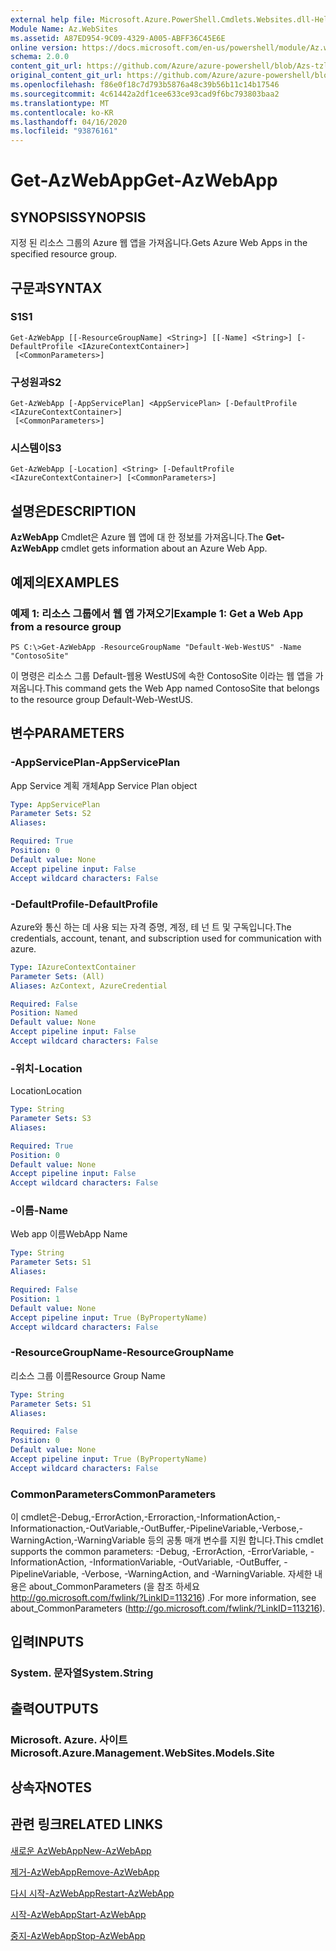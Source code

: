 ```yaml
---
external help file: Microsoft.Azure.PowerShell.Cmdlets.Websites.dll-Help.xml
Module Name: Az.WebSites
ms.assetid: A87ED954-9C09-4329-A005-ABFF36C45E6E
online version: https://docs.microsoft.com/en-us/powershell/module/Az.websites/get-Azwebapp
schema: 2.0.0
content_git_url: https://github.com/Azure/azure-powershell/blob/Azs-tzl/src/Websites/Websites/help/Get-AzWebApp.md
original_content_git_url: https://github.com/Azure/azure-powershell/blob/Azs-tzl/src/Websites/Websites/help/Get-AzWebApp.md
ms.openlocfilehash: f86e0f18c7d793b5876a48c39b56b11c14b17546
ms.sourcegitcommit: 4c61442a2df1cee633ce93cad9f6bc793803baa2
ms.translationtype: MT
ms.contentlocale: ko-KR
ms.lasthandoff: 04/16/2020
ms.locfileid: "93876161"
---
```

# <span data-ttu-id="8a6bf-101">Get-AzWebApp</span><span class="sxs-lookup"><span data-stu-id="8a6bf-101">Get-AzWebApp</span></span>

## <span data-ttu-id="8a6bf-102">SYNOPSIS</span><span class="sxs-lookup"><span data-stu-id="8a6bf-102">SYNOPSIS</span></span>
<span data-ttu-id="8a6bf-103">지정 된 리소스 그룹의 Azure 웹 앱을 가져옵니다.</span><span class="sxs-lookup"><span data-stu-id="8a6bf-103">Gets Azure Web Apps in the specified resource group.</span></span>

## <span data-ttu-id="8a6bf-104">구문과</span><span class="sxs-lookup"><span data-stu-id="8a6bf-104">SYNTAX</span></span>

### <span data-ttu-id="8a6bf-105">S1</span><span class="sxs-lookup"><span data-stu-id="8a6bf-105">S1</span></span>
```
Get-AzWebApp [[-ResourceGroupName] <String>] [[-Name] <String>] [-DefaultProfile <IAzureContextContainer>]
 [<CommonParameters>]
```

### <span data-ttu-id="8a6bf-106">구성원과</span><span class="sxs-lookup"><span data-stu-id="8a6bf-106">S2</span></span>
```
Get-AzWebApp [-AppServicePlan] <AppServicePlan> [-DefaultProfile <IAzureContextContainer>]
 [<CommonParameters>]
```

### <span data-ttu-id="8a6bf-107">시스템이</span><span class="sxs-lookup"><span data-stu-id="8a6bf-107">S3</span></span>
```
Get-AzWebApp [-Location] <String> [-DefaultProfile <IAzureContextContainer>] [<CommonParameters>]
```

## <span data-ttu-id="8a6bf-108">설명은</span><span class="sxs-lookup"><span data-stu-id="8a6bf-108">DESCRIPTION</span></span>
<span data-ttu-id="8a6bf-109">**AzWebApp** Cmdlet은 Azure 웹 앱에 대 한 정보를 가져옵니다.</span><span class="sxs-lookup"><span data-stu-id="8a6bf-109">The **Get-AzWebApp** cmdlet gets information about an Azure Web App.</span></span>

## <span data-ttu-id="8a6bf-110">예제의</span><span class="sxs-lookup"><span data-stu-id="8a6bf-110">EXAMPLES</span></span>

### <span data-ttu-id="8a6bf-111">예제 1: 리소스 그룹에서 웹 앱 가져오기</span><span class="sxs-lookup"><span data-stu-id="8a6bf-111">Example 1: Get a Web App from a resource group</span></span>
```
PS C:\>Get-AzWebApp -ResourceGroupName "Default-Web-WestUS" -Name "ContosoSite"
```

<span data-ttu-id="8a6bf-112">이 명령은 리소스 그룹 Default-웹용 WestUS에 속한 ContosoSite 이라는 웹 앱을 가져옵니다.</span><span class="sxs-lookup"><span data-stu-id="8a6bf-112">This command gets the Web App named ContosoSite that belongs to the resource group Default-Web-WestUS.</span></span>

## <span data-ttu-id="8a6bf-113">변수</span><span class="sxs-lookup"><span data-stu-id="8a6bf-113">PARAMETERS</span></span>

### <span data-ttu-id="8a6bf-114">-AppServicePlan</span><span class="sxs-lookup"><span data-stu-id="8a6bf-114">-AppServicePlan</span></span>
<span data-ttu-id="8a6bf-115">App Service 계획 개체</span><span class="sxs-lookup"><span data-stu-id="8a6bf-115">App Service Plan object</span></span>

```yaml
Type: AppServicePlan
Parameter Sets: S2
Aliases: 

Required: True
Position: 0
Default value: None
Accept pipeline input: False
Accept wildcard characters: False
```

### <span data-ttu-id="8a6bf-116">-DefaultProfile</span><span class="sxs-lookup"><span data-stu-id="8a6bf-116">-DefaultProfile</span></span>
<span data-ttu-id="8a6bf-117">Azure와 통신 하는 데 사용 되는 자격 증명, 계정, 테 넌 트 및 구독입니다.</span><span class="sxs-lookup"><span data-stu-id="8a6bf-117">The credentials, account, tenant, and subscription used for communication with azure.</span></span>

```yaml
Type: IAzureContextContainer
Parameter Sets: (All)
Aliases: AzContext, AzureCredential

Required: False
Position: Named
Default value: None
Accept pipeline input: False
Accept wildcard characters: False
```

### <span data-ttu-id="8a6bf-118">-위치</span><span class="sxs-lookup"><span data-stu-id="8a6bf-118">-Location</span></span>
<span data-ttu-id="8a6bf-119">Location</span><span class="sxs-lookup"><span data-stu-id="8a6bf-119">Location</span></span>

```yaml
Type: String
Parameter Sets: S3
Aliases: 

Required: True
Position: 0
Default value: None
Accept pipeline input: False
Accept wildcard characters: False
```

### <span data-ttu-id="8a6bf-120">-이름</span><span class="sxs-lookup"><span data-stu-id="8a6bf-120">-Name</span></span>
<span data-ttu-id="8a6bf-121">Web app 이름</span><span class="sxs-lookup"><span data-stu-id="8a6bf-121">WebApp Name</span></span>

```yaml
Type: String
Parameter Sets: S1
Aliases: 

Required: False
Position: 1
Default value: None
Accept pipeline input: True (ByPropertyName)
Accept wildcard characters: False
```

### <span data-ttu-id="8a6bf-122">-ResourceGroupName</span><span class="sxs-lookup"><span data-stu-id="8a6bf-122">-ResourceGroupName</span></span>
<span data-ttu-id="8a6bf-123">리소스 그룹 이름</span><span class="sxs-lookup"><span data-stu-id="8a6bf-123">Resource Group Name</span></span>

```yaml
Type: String
Parameter Sets: S1
Aliases: 

Required: False
Position: 0
Default value: None
Accept pipeline input: True (ByPropertyName)
Accept wildcard characters: False
```

### <span data-ttu-id="8a6bf-124">CommonParameters</span><span class="sxs-lookup"><span data-stu-id="8a6bf-124">CommonParameters</span></span>
<span data-ttu-id="8a6bf-125">이 cmdlet은-Debug,-ErrorAction,-Erroraction,-InformationAction,-Informationaction,-OutVariable,-OutBuffer,-PipelineVariable,-Verbose,-WarningAction,-WarningVariable 등의 공통 매개 변수를 지원 합니다.</span><span class="sxs-lookup"><span data-stu-id="8a6bf-125">This cmdlet supports the common parameters: -Debug, -ErrorAction, -ErrorVariable, -InformationAction, -InformationVariable, -OutVariable, -OutBuffer, -PipelineVariable, -Verbose, -WarningAction, and -WarningVariable.</span></span> <span data-ttu-id="8a6bf-126">자세한 내용은 about_CommonParameters (을 참조 하세요 http://go.microsoft.com/fwlink/?LinkID=113216) .</span><span class="sxs-lookup"><span data-stu-id="8a6bf-126">For more information, see about_CommonParameters (http://go.microsoft.com/fwlink/?LinkID=113216).</span></span>

## <span data-ttu-id="8a6bf-127">입력</span><span class="sxs-lookup"><span data-stu-id="8a6bf-127">INPUTS</span></span>

### <span data-ttu-id="8a6bf-128">System. 문자열</span><span class="sxs-lookup"><span data-stu-id="8a6bf-128">System.String</span></span>

## <span data-ttu-id="8a6bf-129">출력</span><span class="sxs-lookup"><span data-stu-id="8a6bf-129">OUTPUTS</span></span>

### <span data-ttu-id="8a6bf-130">Microsoft. Azure. 사이트</span><span class="sxs-lookup"><span data-stu-id="8a6bf-130">Microsoft.Azure.Management.WebSites.Models.Site</span></span>

## <span data-ttu-id="8a6bf-131">상속자</span><span class="sxs-lookup"><span data-stu-id="8a6bf-131">NOTES</span></span>

## <span data-ttu-id="8a6bf-132">관련 링크</span><span class="sxs-lookup"><span data-stu-id="8a6bf-132">RELATED LINKS</span></span>

[<span data-ttu-id="8a6bf-133">새로운 AzWebApp</span><span class="sxs-lookup"><span data-stu-id="8a6bf-133">New-AzWebApp</span></span>](./New-AzWebApp.md)

[<span data-ttu-id="8a6bf-134">제거-AzWebApp</span><span class="sxs-lookup"><span data-stu-id="8a6bf-134">Remove-AzWebApp</span></span>](./Remove-AzWebApp.md)

[<span data-ttu-id="8a6bf-135">다시 시작-AzWebApp</span><span class="sxs-lookup"><span data-stu-id="8a6bf-135">Restart-AzWebApp</span></span>](./Restart-AzWebApp.md)

[<span data-ttu-id="8a6bf-136">시작-AzWebApp</span><span class="sxs-lookup"><span data-stu-id="8a6bf-136">Start-AzWebApp</span></span>](./Start-AzWebApp.md)

[<span data-ttu-id="8a6bf-137">중지-AzWebApp</span><span class="sxs-lookup"><span data-stu-id="8a6bf-137">Stop-AzWebApp</span></span>](./Stop-AzWebApp.md)


